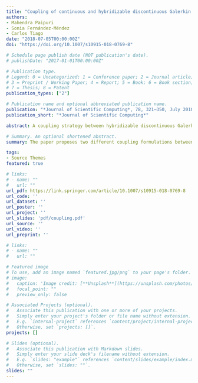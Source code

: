 ```yaml
---
title: "Coupling of continuous and hybridizable discontinuous Galerkin methods for conjugate heat transfer problem"
authors: 
- Mahendra Paipuri
- Sonia Fernández-Méndez
- Carlos Tiago
date: "2018-07-05T00:00:00Z"
doi: "https://doi.org/10.1007/s10915-018-0769-8"

# Schedule page publish date (NOT publication's date).
# publishDate: "2017-01-01T00:00:00Z"

# Publication type.
# Legend: 0 = Uncategorized; 1 = Conference paper; 2 = Journal article;
# 3 = Preprint / Working Paper; 4 = Report; 5 = Book; 6 = Book section;
# 7 = Thesis; 8 = Patent
publication_types: ["2"]

# Publication name and optional abbreviated publication name.
publication: "*Journal of Scientific Computing*, 78, 321–350, July 2018"
publication_short: "*Journal of Scientific Computing*"

abstract: A coupling strategy between hybridizable discontinuous Galerkin (HDG) and continuous Galerkin (CG) methods is proposed in the framework of second-order elliptic operators. The coupled formulation is implemented and its convergence properties are established numerically by using manufactured solutions. Afterwards, the solution of the coupled Navier–Stokes convection–diffusion problem, using Boussinesq approximation, is formulated within the HDG framework and analysed using numerical experiments. Results of Rayleigh–Bénard convection flow are also presented and validated with literature data. Finally, the proposed coupled formulation between HDG and CG for heat equation is combined with the coupled Navier–Stokes/convection diffusion equations to formulate a new CG–HDG model for solving conjugate heat transfer problems. Benchmark examples are solved using the proposed model and validated with literature values. The proposed CG–HDG model is also compared with a CG–CG model, where all the equations are discretized using the CG method, and it is concluded that CG–HDG model can have a superior computational efficiency when compared to CG–CG model.

# Summary. An optional shortened abstract.
summary: The paper proposes two different coupling formulations between Hybridizable Discontinuous Galerkin (HDG) and Continuous Galerkin (CG) methods for second-order elliptic operators.

tags:
- Source Themes
featured: true

# links:
# - name: ""
#   url: ""
url_pdf: https://link.springer.com/article/10.1007/s10915-018-0769-8
url_code: ''
url_dataset: ''
url_poster: ''
url_project: ''
url_slides: 'pdf/coupling.pdf'
url_source: ''
url_video: ''
url_preprint: ''

# links:
# - name: ""
#   url: ""

# Featured image
# To use, add an image named `featured.jpg/png` to your page's folder. 
# image:
#   caption: 'Image credit: [**Unsplash**](https://unsplash.com/photos/jdD8gXaTZsc)'
#   focal_point: ""
#   preview_only: false

# Associated Projects (optional).
#   Associate this publication with one or more of your projects.
#   Simply enter your project's folder or file name without extension.
#   E.g. `internal-project` references `content/project/internal-project/index.md`.
#   Otherwise, set `projects: []`.
projects: []

# Slides (optional).
#   Associate this publication with Markdown slides.
#   Simply enter your slide deck's filename without extension.
#   E.g. `slides: "example"` references `content/slides/example/index.md`.
#   Otherwise, set `slides: ""`.
slides: ""
---
```

